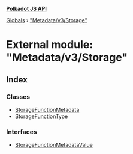 **[Polkadot JS API](../README.md)**

[Globals](../globals.md) › ["Metadata/v3/Storage"](_metadata_v3_storage_.md)

# External module: "Metadata/v3/Storage"

## Index

### Classes

* [StorageFunctionMetadata](../classes/_metadata_v3_storage_.storagefunctionmetadata.md)
* [StorageFunctionType](../classes/_metadata_v3_storage_.storagefunctiontype.md)

### Interfaces

* [StorageFunctionMetadataValue](../interfaces/_metadata_v3_storage_.storagefunctionmetadatavalue.md)